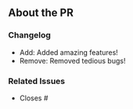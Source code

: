 ## About the PR

### Changelog
- Add: Added amazing features!
- Remove: Removed tedious bugs!

### Related Issues
- Closes #<issue-number>

<!-- 
Ensure to write a good, detailed description.
-->
